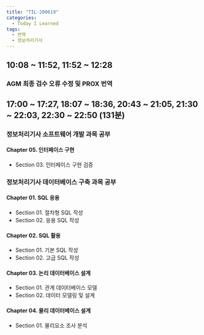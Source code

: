 ```yaml
---
title: "TIL-200619"
categories:
  - Today I Learned
tags:
  - 번역
  - 정보처리기사
---
```


## 10:08 ~ 11:52, 11:52 ~ 12:28
### AGM 최종 검수 오류 수정 및 PROX 번역

## 17:00 ~ 17:27, 18:07 ~ 18:36, 20:43 ~ 21:05, 21:30 ~ 22:03, 22:30 ~ 22:50 (131분)
### 정보처리기사 소프트웨어 개발 과목 공부
#### Chapter 05. 인터페이스 구현
  - Section 03. 인터페이스 구현 검증

### 정보처리기사 데이터베이스 구축 과목 공부
#### Chapter 01. SQL 응용
  - Section 01. 절차형 SQL 작성
  - Section 02. 응용 SQL 작성
#### Chapter 02. SQL 활용
  - Section 01. 기본 SQL 작성
  - Section 02. 고급 SQL 작성
#### Chapter 03. 논리 데이터베이스 설계
  - Section 01. 관계 데이터베이스 모델
  - Section 02. 데이터 모델링 및 설계
#### Chapter 04. 물리 데이터베이스 설계
  - Section 01. 물리요소 조사 분석

  

